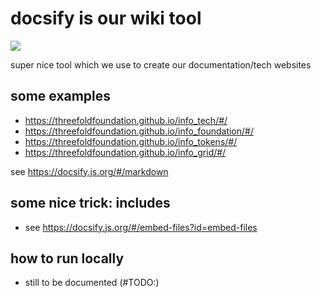 
# docsify is our wiki tool

![](front.png)

super nice tool which we use to create our documentation/tech websites

## some examples

- https://threefoldfoundation.github.io/info_tech/#/
- https://threefoldfoundation.github.io/info_foundation/#/
- https://threefoldfoundation.github.io/info_tokens/#/
- https://threefoldfoundation.github.io/info_grid/#/

see https://docsify.js.org/#/markdown

## some nice trick: includes

- see https://docsify.js.org/#/embed-files?id=embed-files

## how to run locally

- still to be documented (#TODO:)

